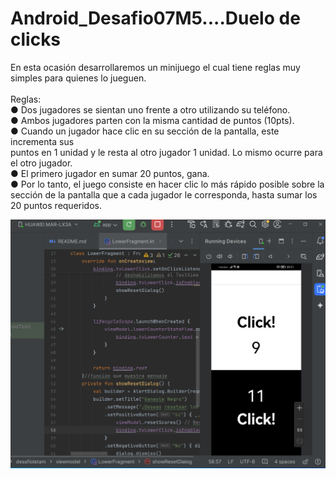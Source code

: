 # Android_Desafio07M5....Duelo de clicks

En esta ocasión desarrollaremos un minijuego el cual tiene reglas muy simples para quienes
lo jueguen.<br><br>
Reglas:<br>
● Dos jugadores se sientan uno frente a otro utilizando su teléfono.<br>
● Ambos jugadores parten con la misma cantidad de puntos (10pts).<br>
● Cuando un jugador hace clic en su sección de la pantalla, este incrementa sus<br>
puntos en 1 unidad y le resta al otro jugador 1 unidad. Lo mismo ocurre para el otro
jugador.<br>
● El primero jugador en sumar 20 puntos, gana.<br>
● Por lo tanto, el juego consiste en hacer clic lo más rápido posible sobre la sección de
la pantalla que a cada jugador le corresponda, hasta sumar los 20 puntos requeridos.<br>

<img src="https://github.com/lalotronic/Android_Desafio07M5/blob/main/imagen.png" alt="javascript"/>


